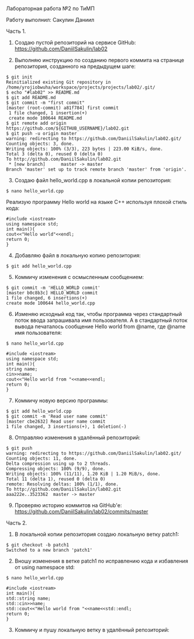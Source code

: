 Лабораторная работа №2 по ТиМП

Работу выполнил: Сакулин Даниил

Часть 1.

1. Создаю пустой репозиторий на сервисе GitHub: https://github.com/DaniilSakulin/lab02

2. Выполняю инструкцию по созданию первого коммита на странице репозитория, созданного на предыдущем шаге:

```
$ git init
Reinitialized existing Git repository in /home/yrojiobwuha/workspace/projects/projects/lab02/.git/
$ echo "#lab02" >> README.md
$ git add README.md
$ git commit -m "first commit"
[master (root-commit) a81f784] first commit
 1 file changed, 1 insertion(+)
 create mode 100644 README.md
$ git remote add origin https://github.com/${GITHUB_USERNAME}/lab02.git
$ git push -u origin master
warning: redirecting to https://github.com/DaniilSakulin/lab02.git/
Counting objects: 3, done.
Writing objects: 100% (3/3), 223 bytes | 223.00 KiB/s, done.
Total 3 (delta 0), reused 0 (delta 0)
To http://github.com/DaniilSakulin/lab02.git
 * [new branch]      master -> master
Branch 'master' set up to track remote branch 'master' from 'origin'.
```

3. Создаю файл hello_world.cpp в локальной копии репозитория:

```
$ nano hello_world.cpp
```

Реализую программу Hello world на языке C++ используя плохой стиль кода:

```
#include <iostream>
using namespace std;
int main(){
cout<<"Hello world"<<endl;
return 0;
}
```

4. Добавляю файл в локальную копию репозитория:

```
$ git add hello_world.cpp
```

5. Коммичу изменения с осмысленным сообщением:

```
$ git commit -m 'HELLO_WORLD commit'
[master b0c8b3c] HELLO_WORLD commit
1 file changed, 6 insertions(+)
create mode 100644 hello_world.cpp
```

6. Изменяю исходный код так, чтобы программа через стандартный поток ввода запрашивала имя пользователя. А в стандартный поток вывода печаталось сообщение Hello world from @name, где @name имя пользователя:

```
$ nano hello_world.cpp
```

```
#include <iostream>
using namespace std;
int main(){
string name;
cin>>name;
cout<<"Hello world from "<<name<<endl;
return 0;
}
```

7. Коммичу новую версию программы:

```
$ git add hello_world.cpp
$ git commit -m 'Read user name commit'
[master cbe2632] Read user name commit
1 file changed, 3 insertions(+), 1 deletion(-)
```

8. Отправляю изменения в удалённый репозиторий:

```
$ git push
warning: redirecting to https://github.com/DaniilSakulin/lab02.git/
Counting objects: 11, done.
Delta compression using up to 2 threads.
Compressing objects: 100% (9/9), done.
Writing objects: 100% (11/11), 1.20 KiB | 1.20 MiB/s, done.
Total 11 (delta 1), reused 0 (delta 0)
remote: Resolving deltas: 100% (1/1), done.
To http://github.com/DaniilSakulin/lab02.git
aaa222e..3523362  master -> master
```

9. Проверяю историю коммитов на GitHub'е: https://github.com/DaniilSakulin/lab02/commits/master

Часть 2.

1. В локальной копии репозитория создаю локальную ветку patch1:

```
$ git checkout -b patch1
Switched to a new branch 'patch1'
```

2. Вношу изменения в ветке patch1 по исправлению кода и избавления от using namespace std:

```
$ nano hello_world.cpp
```

```
#include <iostream>
int main(){
std::string name;
std::cin>>name;
std::cout<<"Hello world from "<<name<<std::endl;
return 0;
}
```

3. Коммичу и пушу локальную ветку в удалённый репозиторий:

